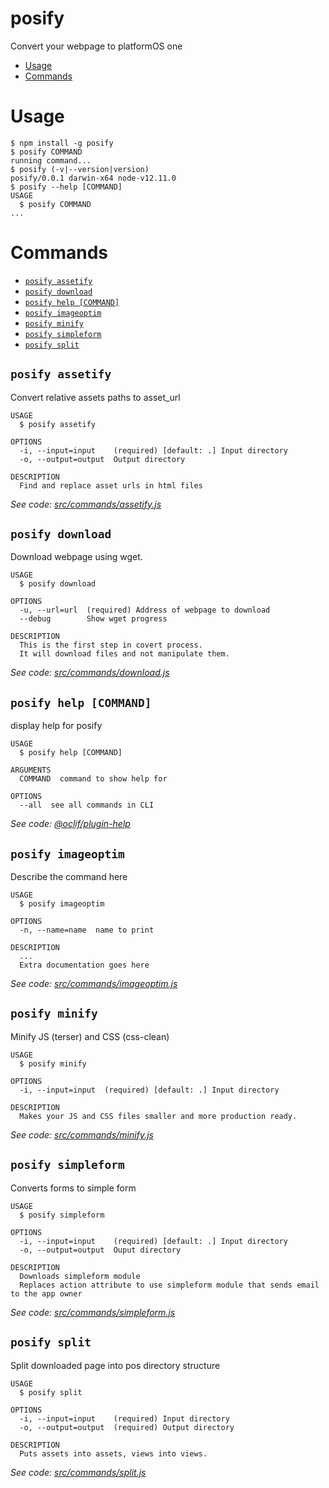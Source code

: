 posify
======

Convert your webpage to platformOS one


<!-- toc -->
* [Usage](#usage)
* [Commands](#commands)
<!-- tocstop -->
# Usage
<!-- usage -->
```sh-session
$ npm install -g posify
$ posify COMMAND
running command...
$ posify (-v|--version|version)
posify/0.0.1 darwin-x64 node-v12.11.0
$ posify --help [COMMAND]
USAGE
  $ posify COMMAND
...
```
<!-- usagestop -->
# Commands
<!-- commands -->
* [`posify assetify`](#posify-assetify)
* [`posify download`](#posify-download)
* [`posify help [COMMAND]`](#posify-help-command)
* [`posify imageoptim`](#posify-imageoptim)
* [`posify minify`](#posify-minify)
* [`posify simpleform`](#posify-simpleform)
* [`posify split`](#posify-split)

## `posify assetify`

Convert relative assets paths to asset_url

```
USAGE
  $ posify assetify

OPTIONS
  -i, --input=input    (required) [default: .] Input directory
  -o, --output=output  Output directory

DESCRIPTION
  Find and replace asset urls in html files
```

_See code: [src/commands/assetify.js](https://github.com/mdyd-dev/posify/blob/v0.0.1/src/commands/assetify.js)_

## `posify download`

Download webpage using wget.

```
USAGE
  $ posify download

OPTIONS
  -u, --url=url  (required) Address of webpage to download
  --debug        Show wget progress

DESCRIPTION
  This is the first step in covert process.
  It will download files and not manipulate them.
```

_See code: [src/commands/download.js](https://github.com/mdyd-dev/posify/blob/v0.0.1/src/commands/download.js)_

## `posify help [COMMAND]`

display help for posify

```
USAGE
  $ posify help [COMMAND]

ARGUMENTS
  COMMAND  command to show help for

OPTIONS
  --all  see all commands in CLI
```

_See code: [@oclif/plugin-help](https://github.com/oclif/plugin-help/blob/v2.2.3/src/commands/help.ts)_

## `posify imageoptim`

Describe the command here

```
USAGE
  $ posify imageoptim

OPTIONS
  -n, --name=name  name to print

DESCRIPTION
  ...
  Extra documentation goes here
```

_See code: [src/commands/imageoptim.js](https://github.com/mdyd-dev/posify/blob/v0.0.1/src/commands/imageoptim.js)_

## `posify minify`

Minify JS (terser) and CSS (css-clean)

```
USAGE
  $ posify minify

OPTIONS
  -i, --input=input  (required) [default: .] Input directory

DESCRIPTION
  Makes your JS and CSS files smaller and more production ready.
```

_See code: [src/commands/minify.js](https://github.com/mdyd-dev/posify/blob/v0.0.1/src/commands/minify.js)_

## `posify simpleform`

Converts forms to simple form

```
USAGE
  $ posify simpleform

OPTIONS
  -i, --input=input    (required) [default: .] Input directory
  -o, --output=output  Ouput directory

DESCRIPTION
  Downloads simpleform module
  Replaces action attribute to use simpleform module that sends email to the app owner
```

_See code: [src/commands/simpleform.js](https://github.com/mdyd-dev/posify/blob/v0.0.1/src/commands/simpleform.js)_

## `posify split`

Split downloaded page into pos directory structure

```
USAGE
  $ posify split

OPTIONS
  -i, --input=input    (required) Input directory
  -o, --output=output  (required) Output directory

DESCRIPTION
  Puts assets into assets, views into views.
```

_See code: [src/commands/split.js](https://github.com/mdyd-dev/posify/blob/v0.0.1/src/commands/split.js)_
<!-- commandsstop -->

